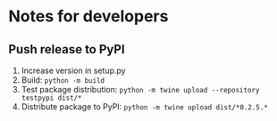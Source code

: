 # Notes for developers

## Push release to PyPI
1. Increase version in setup.py
2. Build: `python -m build`
3. Test package distribution: `python -m twine upload --repository testpypi dist/*`
4. Distribute package to PyPI: `python -m twine upload dist/*0.2.5.*`

